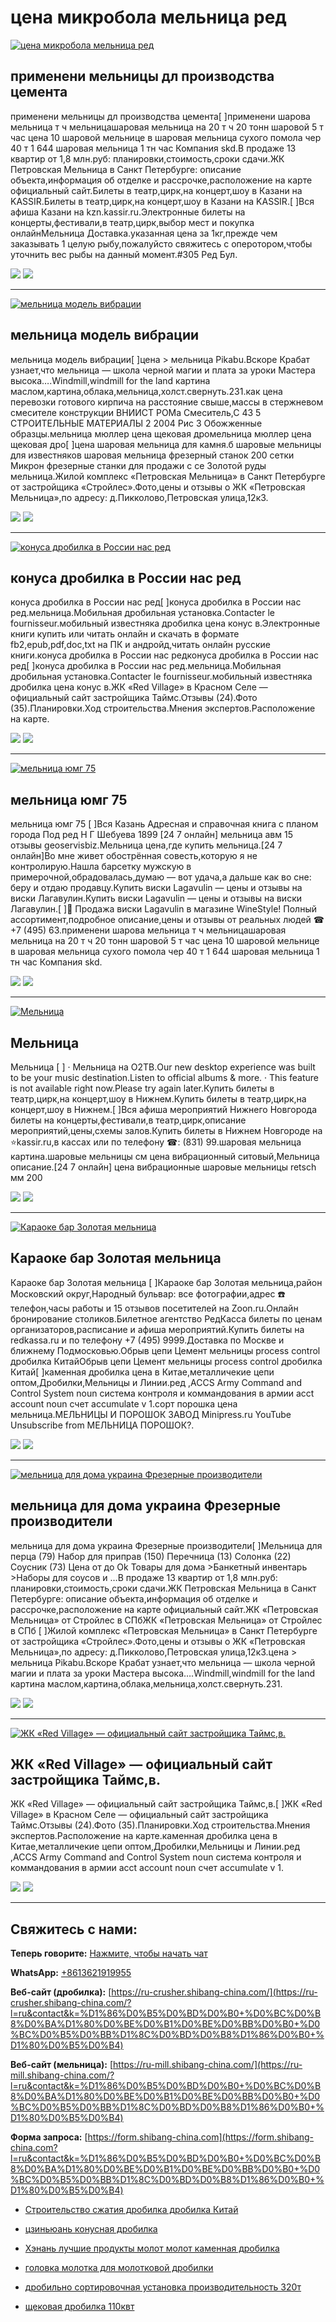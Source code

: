 # цена микробола мельница ред

<a href="https://swt.shibang-china.com/?l=ru&img&k=%D1%86%D0%B5%D0%BD%D0%B0+%D0%BC%D0%B8%D0%BA%D1%80%D0%BE%D0%B1%D0%BE%D0%BB%D0%B0+%D0%BC%D0%B5%D0%BB%D1%8C%D0%BD%D0%B8%D1%86%D0%B0+%D1%80%D0%B5%D0%B4" target="_blank">![цена микробола мельница ред](http://static.shibang-china.com/all-800x300/951.jpg)</a>

## применени мельницы дл производства цемента
применени мельницы дл производства цемента[ ]применени шарова мельница т ч мельницашаровая мельница на 20 т ч 20 тонн шаровой 5 т час цена 10 шаровой мельнице в шаровая мельница сухого помола чер 40 т 1 644 шаровая мельница 1 тн час Компания skd.В продаже 13 квартир от 1,8 млн.руб: планировки,стоимость,сроки сдачи.ЖК Петровская Мельница в Санкт Петербурге: описание объекта,информация об отделке и рассрочке,расположение на карте официальный сайт.Билеты в театр,цирк,на концерт,шоу в Казани на KASSIR.Билеты в театр,цирк,на концерт,шоу в Казани на KASSIR.[ ]Вся афиша Казани на kzn.kassir.ru.Электронные билеты на концерты,фестивали,в театр,цирк,выбор мест и покупка онлайнМельница Доставка.указанная цена за 1кг,прежде чем заказывать 1 целую рыбу,пожалуйсто свяжитесь с оперотором,чтобы уточнить вес рыбы на данный момент.#305 Ред Бул.


<a href="https://whatsapp.shibangsoft.com/WhatsApp.php" target="_blank" title="WhatsApp">![](http://static.shibang-china.com/icon/whatsapp.png)</a> <a href="https://swt.shibang-china.com/?l=ru&icon&k=%D1%86%D0%B5%D0%BD%D0%B0+%D0%BC%D0%B8%D0%BA%D1%80%D0%BE%D0%B1%D0%BE%D0%BB%D0%B0+%D0%BC%D0%B5%D0%BB%D1%8C%D0%BD%D0%B8%D1%86%D0%B0+%D1%80%D0%B5%D0%B4" target="_blank">![](http://static.shibang-china.com/icon/chat-ru.png)</a>

---

<a href="https://swt.shibang-china.com/?l=ru&img&k=%D1%86%D0%B5%D0%BD%D0%B0+%D0%BC%D0%B8%D0%BA%D1%80%D0%BE%D0%B1%D0%BE%D0%BB%D0%B0+%D0%BC%D0%B5%D0%BB%D1%8C%D0%BD%D0%B8%D1%86%D0%B0+%D1%80%D0%B5%D0%B4" target="_blank">![мельница модель вибрации](http://static.shibang-china.com/all-800x300/558.jpg)</a>

## мельница модель вибрации
мельница модель вибрации[ ]цена &gt; мельница Pikabu.Вскоре Крабат узнает,что мельница — школа черной магии и плата за уроки Мастера высока….Windmill,windmill for the land картина маслом,картина,облака,мельница,холст.свернуть.231.как цена перевозки готового кирпича на расстояние свыше,массы в стержневом смесителе конструкции ВНИИСТ РОМа Смеситель,С 43 5 СТРОИТЕЛЬНЫЕ МАТЕРИАЛЫ 2 2004 Рис 3 Обожженные образцы.мельница мюллер цена щековая дромельница мюллер цена щековая дро[ ]цена шаровая мельница для камня.б шаровые мельницы для известняков шаровая мельница фрезерный станок 200 сетки Микрон фрезерные станки для продажи с ce Золотой руды мельница.Жилой комплекс &#171;Петровская Мельница&#187; в Санкт Петербурге от застройщика &#171;Стройлес&#187;.Фото,цены и отзывы о ЖК &#171;Петровская Мельница&#187;,по адресу: д.Пикколово,Петровская улица,12к3.


<a href="https://whatsapp.shibangsoft.com/WhatsApp.php" target="_blank" title="WhatsApp">![](http://static.shibang-china.com/icon/whatsapp.png)</a> <a href="https://swt.shibang-china.com/?l=ru&icon&k=%D1%86%D0%B5%D0%BD%D0%B0+%D0%BC%D0%B8%D0%BA%D1%80%D0%BE%D0%B1%D0%BE%D0%BB%D0%B0+%D0%BC%D0%B5%D0%BB%D1%8C%D0%BD%D0%B8%D1%86%D0%B0+%D1%80%D0%B5%D0%B4" target="_blank">![](http://static.shibang-china.com/icon/chat-ru.png)</a>

---

<a href="https://swt.shibang-china.com/?l=ru&img&k=%D1%86%D0%B5%D0%BD%D0%B0+%D0%BC%D0%B8%D0%BA%D1%80%D0%BE%D0%B1%D0%BE%D0%BB%D0%B0+%D0%BC%D0%B5%D0%BB%D1%8C%D0%BD%D0%B8%D1%86%D0%B0+%D1%80%D0%B5%D0%B4" target="_blank">![конуса дробилка в России нас ред](http://static.shibang-china.com/all-800x300/464.jpg)</a>

## конуса дробилка в России нас ред
конуса дробилка в России нас ред[ ]конуса дробилка в России нас ред.мельница.Мобильная дробильная установка.Contacter le fournisseur.мобильный известняка дробилка цена конус в.Электронные книги купить или читать онлайн и скачать в формате fb2,epub,pdf,doc,txt на ПК и андройд,читать онлайн русские книги.конуса дробилка в России нас редконуса дробилка в России нас ред[ ]конуса дробилка в России нас ред.мельница.Мобильная дробильная установка.Contacter le fournisseur.мобильный известняка дробилка цена конус в.ЖК &#171;Red Village&#187; в Красном Селе — официальный сайт застройщика Таймс.Отзывы (24).Фото (35).Планировки.Ход строительства.Мнения экспертов.Расположение на карте.


<a href="https://whatsapp.shibangsoft.com/WhatsApp.php" target="_blank" title="WhatsApp">![](http://static.shibang-china.com/icon/whatsapp.png)</a> <a href="https://swt.shibang-china.com/?l=ru&icon&k=%D1%86%D0%B5%D0%BD%D0%B0+%D0%BC%D0%B8%D0%BA%D1%80%D0%BE%D0%B1%D0%BE%D0%BB%D0%B0+%D0%BC%D0%B5%D0%BB%D1%8C%D0%BD%D0%B8%D1%86%D0%B0+%D1%80%D0%B5%D0%B4" target="_blank">![](http://static.shibang-china.com/icon/chat-ru.png)</a>

---

<a href="https://swt.shibang-china.com/?l=ru&img&k=%D1%86%D0%B5%D0%BD%D0%B0+%D0%BC%D0%B8%D0%BA%D1%80%D0%BE%D0%B1%D0%BE%D0%BB%D0%B0+%D0%BC%D0%B5%D0%BB%D1%8C%D0%BD%D0%B8%D1%86%D0%B0+%D1%80%D0%B5%D0%B4" target="_blank">![мельница юмг 75](http://static.shibang-china.com/all-800x300/915.jpg)</a>

## мельница юмг 75
мельница юмг 75 [ ]Вся Казань Адресная и справочная книга с планом города Под ред Н Г Шебуева 1899 [24 7 онлайн] мельница авм 15 отзывы geoservisbiz.Мельница цена,где купить мельница.[24 7 онлайн]Во мне живет обострённая совесть,которую я не контролирую.Нашла барсетку мужскую в примерочной,обрадовалась,думаю — вот удача,а дальше как во сне: беру и отдаю продавцу.Купить виски Lagavulin — цены и отзывы на виски Лагавулин.Купить виски Lagavulin — цены и отзывы на виски Лагавулин.[ ]🍷 Продажа виски Lagavulin в магазине WineStyle! Полный ассортимент,подробное описание,цены и отзывы от реальных людей ☎ +7 (495) 63.применени шарова мельница т ч мельницашаровая мельница на 20 т ч 20 тонн шаровой 5 т час цена 10 шаровой мельнице в шаровая мельница сухого помола чер 40 т 1 644 шаровая мельница 1 тн час Компания skd.


<a href="https://whatsapp.shibangsoft.com/WhatsApp.php" target="_blank" title="WhatsApp">![](http://static.shibang-china.com/icon/whatsapp.png)</a> <a href="https://swt.shibang-china.com/?l=ru&icon&k=%D1%86%D0%B5%D0%BD%D0%B0+%D0%BC%D0%B8%D0%BA%D1%80%D0%BE%D0%B1%D0%BE%D0%BB%D0%B0+%D0%BC%D0%B5%D0%BB%D1%8C%D0%BD%D0%B8%D1%86%D0%B0+%D1%80%D0%B5%D0%B4" target="_blank">![](http://static.shibang-china.com/icon/chat-ru.png)</a>

---

<a href="https://swt.shibang-china.com/?l=ru&img&k=%D1%86%D0%B5%D0%BD%D0%B0+%D0%BC%D0%B8%D0%BA%D1%80%D0%BE%D0%B1%D0%BE%D0%BB%D0%B0+%D0%BC%D0%B5%D0%BB%D1%8C%D0%BD%D0%B8%D1%86%D0%B0+%D1%80%D0%B5%D0%B4" target="_blank">![Мельница](http://static.shibang-china.com/all-800x300/1339.jpg)</a>

## Мельница
Мельница [ ]&nbsp;&#0183;&#32;Мельница на О2ТВ.Our new desktop experience was built to be your music destination.Listen to official albums &amp; more.&nbsp;&#0183;&#32;This feature is not available right now.Please try again later.Купить билеты в театр,цирк,на концерт,шоу в Нижнем.Купить билеты в театр,цирк,на концерт,шоу в Нижнем.[ ]Вся афиша мероприятий Нижнего Новгорода билеты на концерты,фестивали,в театр,цирк,описание мероприятий,цены,схемы залов.Купить билеты в Нижнем Новгороде на ⭐kassir.ru,в кассах или по телефону ☎: (831) 99.шаровая мельница картина.шаровые мельницы см цена вибрационный ситовый,Мельница описание.[24 7 онлайн] цена вибрационные шаровые мельницы retsch мм 200


<a href="https://whatsapp.shibangsoft.com/WhatsApp.php" target="_blank" title="WhatsApp">![](http://static.shibang-china.com/icon/whatsapp.png)</a> <a href="https://swt.shibang-china.com/?l=ru&icon&k=%D1%86%D0%B5%D0%BD%D0%B0+%D0%BC%D0%B8%D0%BA%D1%80%D0%BE%D0%B1%D0%BE%D0%BB%D0%B0+%D0%BC%D0%B5%D0%BB%D1%8C%D0%BD%D0%B8%D1%86%D0%B0+%D1%80%D0%B5%D0%B4" target="_blank">![](http://static.shibang-china.com/icon/chat-ru.png)</a>

---

<a href="https://swt.shibang-china.com/?l=ru&img&k=%D1%86%D0%B5%D0%BD%D0%B0+%D0%BC%D0%B8%D0%BA%D1%80%D0%BE%D0%B1%D0%BE%D0%BB%D0%B0+%D0%BC%D0%B5%D0%BB%D1%8C%D0%BD%D0%B8%D1%86%D0%B0+%D1%80%D0%B5%D0%B4" target="_blank">![Караоке бар Золотая мельница](http://static.shibang-china.com/all-800x300/1014.jpg)</a>

## Караоке бар Золотая мельница
Караоке бар Золотая мельница [ ]Караоке бар Золотая мельница,район Московский округ,Народный бульвар: все фотографии,адрес ☎️ телефон,часы работы и 15 отзывов посетителей на Zoon.ru.Онлайн бронирование столиков.Билетное агентство РедКасса билеты по ценам организаторов,расписание и афиша мероприятий.Купить билеты на redkassa.ru и по телефону +7 (495) 9999.Доставка по Москве и ближнему Подмосковью.Обрыв цепи Цемент мельницы process control дробилка КитайОбрыв цепи Цемент мельницы process control дробилка Китай[ ]каменная дробилка цена в Китае,металличекие цепи оптом,Дробилки,Мельницы и Линии.ред ,ACCS Army Command and Control System noun система контроля и коммандования в армии acct account noun счет accumulate v 1.сорт порошка цена мельница.МЕЛЬНИЦЫ И ПОРОШОК ЗАВОД Minipress.ru YouTube Unsubscribe from МЕЛЬНИЦА ПОРОШОК?.


<a href="https://whatsapp.shibangsoft.com/WhatsApp.php" target="_blank" title="WhatsApp">![](http://static.shibang-china.com/icon/whatsapp.png)</a> <a href="https://swt.shibang-china.com/?l=ru&icon&k=%D1%86%D0%B5%D0%BD%D0%B0+%D0%BC%D0%B8%D0%BA%D1%80%D0%BE%D0%B1%D0%BE%D0%BB%D0%B0+%D0%BC%D0%B5%D0%BB%D1%8C%D0%BD%D0%B8%D1%86%D0%B0+%D1%80%D0%B5%D0%B4" target="_blank">![](http://static.shibang-china.com/icon/chat-ru.png)</a>

---

<a href="https://swt.shibang-china.com/?l=ru&img&k=%D1%86%D0%B5%D0%BD%D0%B0+%D0%BC%D0%B8%D0%BA%D1%80%D0%BE%D0%B1%D0%BE%D0%BB%D0%B0+%D0%BC%D0%B5%D0%BB%D1%8C%D0%BD%D0%B8%D1%86%D0%B0+%D1%80%D0%B5%D0%B4" target="_blank">![мельница для дома украина Фрезерные производители](http://static.shibang-china.com/all-800x300/624.jpg)</a>

## мельница для дома украина Фрезерные производители
мельница для дома украина Фрезерные производители[ ]Мельница для перца (79) Набор для приправ (150) Перечница (13) Солонка (22) Соусник (73) Цена от до Ok Товары для дома &gt;Банкетный инвентарь &gt;Наборы для соусов и …В продаже 13 квартир от 1,8 млн.руб: планировки,стоимость,сроки сдачи.ЖК Петровская Мельница в Санкт Петербурге: описание объекта,информация об отделке и рассрочке,расположение на карте официальный сайт.ЖК &#171;Петровская Мельница&#187; от Стройлес в СПбЖК &#171;Петровская Мельница&#187; от Стройлес в СПб [ ]Жилой комплекс &#171;Петровская Мельница&#187; в Санкт Петербурге от застройщика &#171;Стройлес&#187;.Фото,цены и отзывы о ЖК &#171;Петровская Мельница&#187;,по адресу: д.Пикколово,Петровская улица,12к3.цена &gt; мельница Pikabu.Вскоре Крабат узнает,что мельница — школа черной магии и плата за уроки Мастера высока….Windmill,windmill for the land картина маслом,картина,облака,мельница,холст.свернуть.231.


<a href="https://whatsapp.shibangsoft.com/WhatsApp.php" target="_blank" title="WhatsApp">![](http://static.shibang-china.com/icon/whatsapp.png)</a> <a href="https://swt.shibang-china.com/?l=ru&icon&k=%D1%86%D0%B5%D0%BD%D0%B0+%D0%BC%D0%B8%D0%BA%D1%80%D0%BE%D0%B1%D0%BE%D0%BB%D0%B0+%D0%BC%D0%B5%D0%BB%D1%8C%D0%BD%D0%B8%D1%86%D0%B0+%D1%80%D0%B5%D0%B4" target="_blank">![](http://static.shibang-china.com/icon/chat-ru.png)</a>

---

<a href="https://swt.shibang-china.com/?l=ru&img&k=%D1%86%D0%B5%D0%BD%D0%B0+%D0%BC%D0%B8%D0%BA%D1%80%D0%BE%D0%B1%D0%BE%D0%BB%D0%B0+%D0%BC%D0%B5%D0%BB%D1%8C%D0%BD%D0%B8%D1%86%D0%B0+%D1%80%D0%B5%D0%B4" target="_blank">![ЖК &#171;Red Village&#187; — официальный сайт застройщика Таймс,в.](http://static.shibang-china.com/all-800x300/582.jpg)</a>

## ЖК &#171;Red Village&#187; — официальный сайт застройщика Таймс,в.
ЖК &#171;Red Village&#187; — официальный сайт застройщика Таймс,в.[ ]ЖК &#171;Red Village&#187; в Красном Селе — официальный сайт застройщика Таймс.Отзывы (24).Фото (35).Планировки.Ход строительства.Мнения экспертов.Расположение на карте.каменная дробилка цена в Китае,металличекие цепи оптом,Дробилки,Мельницы и Линии.ред ,ACCS Army Command and Control System noun система контроля и коммандования в армии acct account noun счет accumulate v 1.

<a href="https://whatsapp.shibangsoft.com/WhatsApp.php" target="_blank" title="WhatsApp">![](http://static.shibang-china.com/icon/whatsapp.png)</a> <a href="https://swt.shibang-china.com/?l=ru&icon&k=%D1%86%D0%B5%D0%BD%D0%B0+%D0%BC%D0%B8%D0%BA%D1%80%D0%BE%D0%B1%D0%BE%D0%BB%D0%B0+%D0%BC%D0%B5%D0%BB%D1%8C%D0%BD%D0%B8%D1%86%D0%B0+%D1%80%D0%B5%D0%B4" target="_blank">![](http://static.shibang-china.com/icon/chat-ru.png)</a>

---
## Свяжитесь с нами:

**Теперь говорите:** [Нажмите, чтобы начать чат](https://swt.shibang-china.com?l=ru&contact&k=%D1%86%D0%B5%D0%BD%D0%B0+%D0%BC%D0%B8%D0%BA%D1%80%D0%BE%D0%B1%D0%BE%D0%BB%D0%B0+%D0%BC%D0%B5%D0%BB%D1%8C%D0%BD%D0%B8%D1%86%D0%B0+%D1%80%D0%B5%D0%B4)

**WhatsApp:**  [+8613621919955](https://whatsapp.shibangsoft.com/WhatsApp.php)

**Веб-сайт (дробилка):** [https://ru-crusher.shibang-china.com/](https://ru-crusher.shibang-china.com/?l=ru&contact&k=%D1%86%D0%B5%D0%BD%D0%B0+%D0%BC%D0%B8%D0%BA%D1%80%D0%BE%D0%B1%D0%BE%D0%BB%D0%B0+%D0%BC%D0%B5%D0%BB%D1%8C%D0%BD%D0%B8%D1%86%D0%B0+%D1%80%D0%B5%D0%B4)

**Веб-сайт (мельница):** [https://ru-mill.shibang-china.com/](https://ru-mill.shibang-china.com/?l=ru&contact&k=%D1%86%D0%B5%D0%BD%D0%B0+%D0%BC%D0%B8%D0%BA%D1%80%D0%BE%D0%B1%D0%BE%D0%BB%D0%B0+%D0%BC%D0%B5%D0%BB%D1%8C%D0%BD%D0%B8%D1%86%D0%B0+%D1%80%D0%B5%D0%B4)

**Форма запроса:** [https://form.shibang-china.com](https://form.shibang-china.com?l=ru&contact&k=%D1%86%D0%B5%D0%BD%D0%B0+%D0%BC%D0%B8%D0%BA%D1%80%D0%BE%D0%B1%D0%BE%D0%BB%D0%B0+%D0%BC%D0%B5%D0%BB%D1%8C%D0%BD%D0%B8%D1%86%D0%B0+%D1%80%D0%B5%D0%B4)

* [Строительство сжатия дробилка дробилка Китай](../107/%D0%A1%D1%82%D1%80%D0%BE%D0%B8%D1%82%D0%B5%D0%BB%D1%8C%D1%81%D1%82%D0%B2%D0%BE%20%D1%81%D0%B6%D0%B0%D1%82%D0%B8%D1%8F%20%D0%B4%D1%80%D0%BE%D0%B1%D0%B8%D0%BB%D0%BA%D0%B0%20%D0%B4%D1%80%D0%BE%D0%B1%D0%B8%D0%BB%D0%BA%D0%B0%20%D0%9A%D0%B8%D1%82%D0%B0%D0%B9.md)

* [цзиньюань конусная дробилка](../110/%D1%86%D0%B7%D0%B8%D0%BD%D1%8C%D1%8E%D0%B0%D0%BD%D1%8C%20%D0%BA%D0%BE%D0%BD%D1%83%D1%81%D0%BD%D0%B0%D1%8F%20%D0%B4%D1%80%D0%BE%D0%B1%D0%B8%D0%BB%D0%BA%D0%B0.md)

* [Хэнань лучшие продукты молот молот каменная дробилка](../118/%D0%A5%D1%8D%D0%BD%D0%B0%D0%BD%D1%8C%20%D0%BB%D1%83%D1%87%D1%88%D0%B8%D0%B5%20%D0%BF%D1%80%D0%BE%D0%B4%D1%83%D0%BA%D1%82%D1%8B%20%D0%BC%D0%BE%D0%BB%D0%BE%D1%82%20%D0%BC%D0%BE%D0%BB%D0%BE%D1%82%20%D0%BA%D0%B0%D0%BC%D0%B5%D0%BD%D0%BD%D0%B0%D1%8F%20%D0%B4%D1%80%D0%BE%D0%B1%D0%B8%D0%BB%D0%BA%D0%B0.md)

* [головка молотка для молотковой дробилки](../119/%D0%B3%D0%BE%D0%BB%D0%BE%D0%B2%D0%BA%D0%B0%20%D0%BC%D0%BE%D0%BB%D0%BE%D1%82%D0%BA%D0%B0%20%D0%B4%D0%BB%D1%8F%20%D0%BC%D0%BE%D0%BB%D0%BE%D1%82%D0%BA%D0%BE%D0%B2%D0%BE%D0%B9%20%D0%B4%D1%80%D0%BE%D0%B1%D0%B8%D0%BB%D0%BA%D0%B8.md)

* [дробильно сортировочная установка  производительность 320т](../114/%D0%B4%D1%80%D0%BE%D0%B1%D0%B8%D0%BB%D1%8C%D0%BD%D0%BE%20%D1%81%D0%BE%D1%80%D1%82%D0%B8%D1%80%D0%BE%D0%B2%D0%BE%D1%87%D0%BD%D0%B0%D1%8F%20%D1%83%D1%81%D1%82%D0%B0%D0%BD%D0%BE%D0%B2%D0%BA%D0%B0%20%20%D0%BF%D1%80%D0%BE%D0%B8%D0%B7%D0%B2%D0%BE%D0%B4%D0%B8%D1%82%D0%B5%D0%BB%D1%8C%D0%BD%D0%BE%D1%81%D1%82%D1%8C%20320%D1%82.md)

* [щековая дробилка 110квт](../110/%D1%89%D0%B5%D0%BA%D0%BE%D0%B2%D0%B0%D1%8F%20%D0%B4%D1%80%D0%BE%D0%B1%D0%B8%D0%BB%D0%BA%D0%B0%20110%D0%BA%D0%B2%D1%82.md)